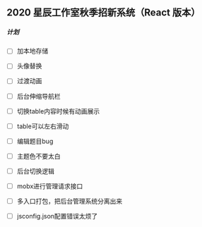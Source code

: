 ## 2020 星辰工作室秋季招新系统（React 版本）

##### 计划

- [ ] 加本地存储
- [ ] 头像替换
- [ ] 过渡动画
- [ ] 后台伸缩导航栏
- [ ] 切换table内容时候有动画展示
- [ ] table可以左右滑动
- [ ] 编辑题目bug
- [ ] 主题色不要太白
- [ ] 后台切换逻辑
- [ ] mobx进行管理请求接口
- [ ] 多入口打包，把后台管理系统分离出来
- [ ] jsconfig.json配置错误太烦了

